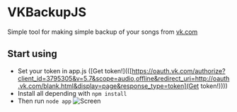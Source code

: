 # VKBackupJS
Simple tool for making simple backup of your songs from [vk.com](https://vk.com)
## Start using
* Set your token in app.js ([Get token!](([https://oauth.vk.com/authorize?client_id=3795305&v=5.7&scope=audio,offline&redirect_uri=http://oauth.vk.com/blank.html&display=page&response_type=token](Get token!))))
* Install all depending with `npm install`
* Then run `node app`
![Screen](https://github.com/potterua/VKBackupJS/raw/master/screen.jpg)
